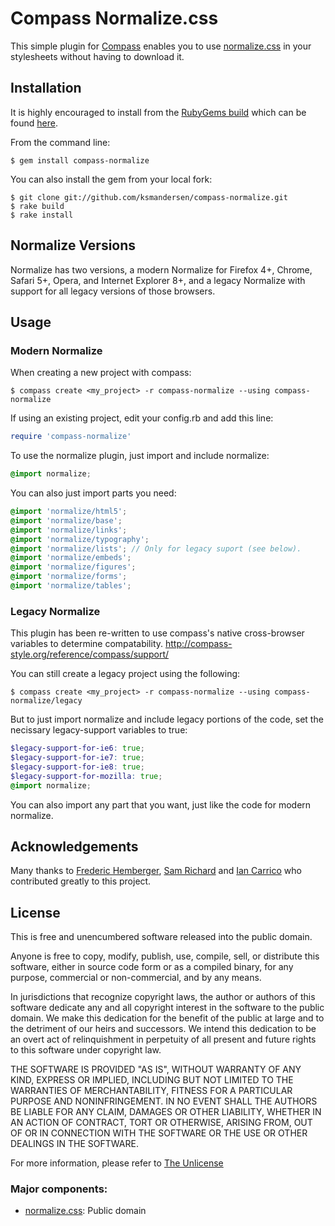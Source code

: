 # Compass Normalize.css

This simple plugin for [Compass](http://compass-style.org/) enables you to use [normalize.css](http://necolas.github.com/normalize.css/) in your stylesheets without having to download it.


## Installation

It is highly encouraged to install from the [RubyGems build](http://rubygems.org/gems/compass-normalize) which can be found [here](http://rubygems.org/gems/compass-normalize).

From the command line:

```
$ gem install compass-normalize
```

You can also install the gem from your local fork:

```
$ git clone git://github.com/ksmandersen/compass-normalize.git
$ rake build
$ rake install
```

## Normalize Versions
Normalize has two versions, a modern Normalize for Firefox 4+, Chrome, Safari 5+, Opera, and Internet Explorer 8+, and a legacy Normalize with support for all legacy versions of those browsers.

## Usage

### Modern Normalize
When creating a new project with compass:

```
$ compass create <my_project> -r compass-normalize --using compass-normalize
```

If using an existing project, edit your config.rb and add this line:

```ruby
require 'compass-normalize'
```

To use the normalize plugin, just import and include normalize:

```scss
@import normalize;
```

You can also just import parts you need:

```scss
@import 'normalize/html5';
@import 'normalize/base';
@import 'normalize/links';
@import 'normalize/typography';
@import 'normalize/lists'; // Only for legacy suport (see below).
@import 'normalize/embeds';
@import 'normalize/figures';
@import 'normalize/forms';
@import 'normalize/tables';
```

### Legacy Normalize
This plugin has been re-written to use compass's native cross-browser variables to determine compatability. http://compass-style.org/reference/compass/support/

You can still create a legacy project using the following:

```
$ compass create <my_project> -r compass-normalize --using compass-normalize/legacy
```

But to just import normalize and include legacy portions of the code, set the necissary legacy-support variables to true:
```scss
$legacy-support-for-ie6: true;
$legacy-support-for-ie7: true;
$legacy-support-for-ie8: true;
$legacy-support-for-mozilla: true;
@import normalize;
```
You can also import any part that you want, just like the code for modern normalize.

## Acknowledgements
Many thanks to [Frederic Hemberger](https://github.com/fhemberger/), [Sam Richard](https://github.com/snugug) and [Ian Carrico](https://github.com/ChinggizKhan) who contributed greatly to this project.

## License
This is free and unencumbered software released into the public domain.

Anyone is free to copy, modify, publish, use, compile, sell, or
distribute this software, either in source code form or as a compiled
binary, for any purpose, commercial or non-commercial, and by any
means.

In jurisdictions that recognize copyright laws, the author or authors
of this software dedicate any and all copyright interest in the
software to the public domain. We make this dedication for the benefit
of the public at large and to the detriment of our heirs and
successors. We intend this dedication to be an overt act of
relinquishment in perpetuity of all present and future rights to this
software under copyright law.

THE SOFTWARE IS PROVIDED "AS IS", WITHOUT WARRANTY OF ANY KIND,
EXPRESS OR IMPLIED, INCLUDING BUT NOT LIMITED TO THE WARRANTIES OF
MERCHANTABILITY, FITNESS FOR A PARTICULAR PURPOSE AND NONINFRINGEMENT.
IN NO EVENT SHALL THE AUTHORS BE LIABLE FOR ANY CLAIM, DAMAGES OR
OTHER LIABILITY, WHETHER IN AN ACTION OF CONTRACT, TORT OR OTHERWISE,
ARISING FROM, OUT OF OR IN CONNECTION WITH THE SOFTWARE OR THE USE OR
OTHER DEALINGS IN THE SOFTWARE.

For more information, please refer to [The Unlicense](http://unlicense.org/)

### Major components:

* [normalize.css](http://necolas.github.com/normalize.css/): Public domain